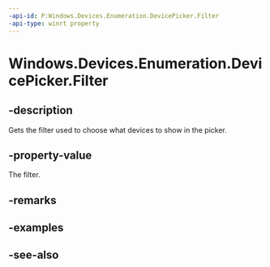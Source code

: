 ----api-id: P:Windows.Devices.Enumeration.DevicePicker.Filter
-api-type: winrt property
---<!-- Property syntaxpublic Windows.Devices.Enumeration.DevicePickerFilter Filter { get; }--># Windows.Devices.Enumeration.DevicePicker.Filter## -descriptionGets the filter used to choose what devices to show in the picker.## -property-valueThe filter.## -remarks## -examples## -see-also